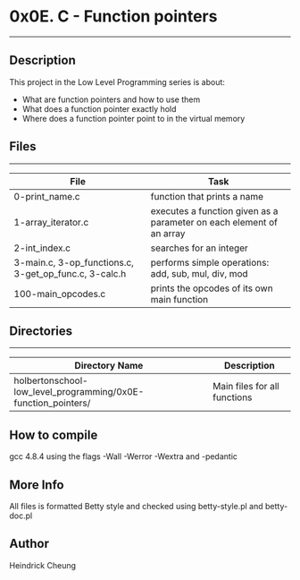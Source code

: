 # 0x0E. C - Function pointers
---
## Description

This project in the Low Level Programming series is about:
* What are function pointers and how to use them
* What does a function pointer exactly hold
* Where does a function pointer point to in the virtual memory

## Files
---
File|Task
---|---
0-print_name.c | function that prints a name
1-array_iterator.c | executes a function given as a parameter on each element of an array
2-int_index.c | searches for an integer
3-main.c, 3-op_functions.c, 3-get_op_func.c, 3-calc.h | performs simple operations: add, sub, mul, div, mod
100-main_opcodes.c | prints the opcodes of its own main function

## Directories
---
Directory Name | Description
---|---
holbertonschool-low_level_programming/0x0E-function_pointers/ | Main files for all functions

## How to compile
gcc 4.8.4 using the flags -Wall -Werror -Wextra and -pedantic

## More Info
All files is formatted Betty style and checked using betty-style.pl and betty-doc.pl

## Author
Heindrick Cheung